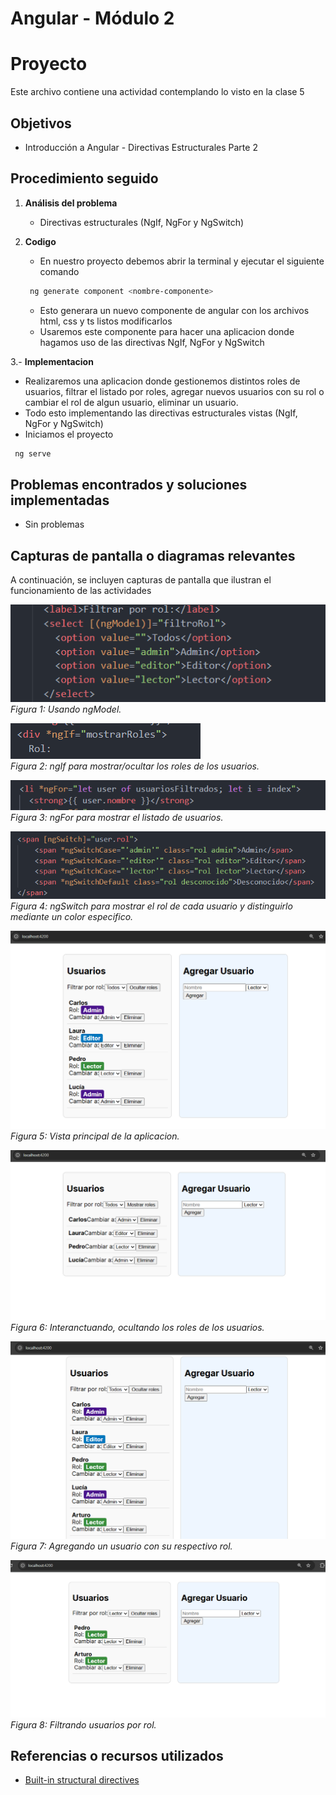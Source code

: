 # Angular - Módulo 2

# Proyecto 

Este archivo contiene una actividad contemplando lo visto en la clase 5

## Objetivos 

- Introducción a Angular - Directivas Estructurales Parte 2

## Procedimiento seguido

1. **Análisis del problema**  
   -  Directivas estructurales (NgIf, NgFor y NgSwitch)

2. **Codigo**  
   -  En nuestro proyecto debemos abrir la terminal y ejecutar el siguiente comando
   ```sh
    ng generate component <nombre-componente>
   ```
   - Esto generara un nuevo componente de angular con los archivos html, css y ts listos modificarlos
   - Usaremos este componente para hacer una aplicacion donde hagamos uso de las directivas NgIf, NgFor y  NgSwitch

3.- **Implementacion**  
   - Realizaremos una aplicacion donde gestionemos distintos roles de usuarios, filtrar el listado por roles, agregar nuevos usuarios con su rol o cambiar el rol de algun usuario, eliminar un usuario.
   - Todo esto implementando las directivas estructurales vistas (NgIf, NgFor y NgSwitch)
   - Iniciamos el proyecto
   ```sh
    ng serve
   ```  
   
## Problemas encontrados y soluciones implementadas

- Sin problemas

## Capturas de pantalla o diagramas relevantes

A continuación, se incluyen capturas de pantalla que ilustran el funcionamiento de las actividades

![Salida de pruebas](Capturas/img.png)  
*Figura 1: Usando ngModel.*

![Salida de pruebas](Capturas/img2.png)  
*Figura 2: ngIf para mostrar/ocultar los roles de los usuarios.*

![Salida de pruebas](Capturas/img3.png)  
*Figura 3: ngFor para mostrar el listado de usuarios.*

![Salida de pruebas](Capturas/img4.png)  
*Figura 4: ngSwitch para mostrar el rol de cada usuario y distinguirlo mediante un color especifico.*

![Salida de pruebas](Capturas/img5.png)  
*Figura 5: Vista principal de la aplicacion.*

![Salida de pruebas](Capturas/img6.png)  
*Figura 6: Interanctuando, ocultando los roles de los usuarios.*

![Salida de pruebas](Capturas/img7.png)  
*Figura 7: Agregando un usuario con su respectivo rol.*

![Salida de pruebas](Capturas/img8.png)  
*Figura 8: Filtrando usuarios por rol.*

## Referencias o recursos utilizados

- [Built-in structural directives](https://angular.dev/guide/directives#built-in-structural-directives)
